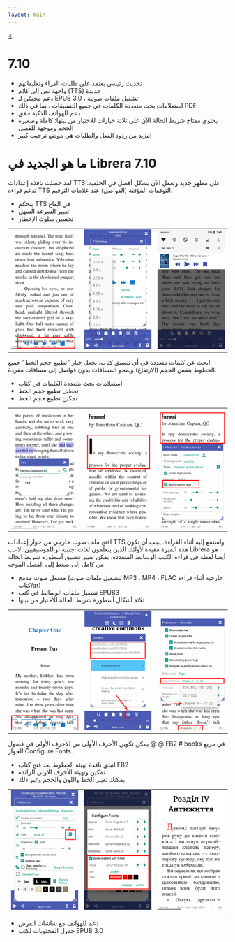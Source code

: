 ```yaml
---
layout: main
---
```

[<](/wiki/what-is-new/ar)

# 7.10

* تحديث رئيسي يعتمد على طلبات القراء وتعليقاتهم
* واجهة نص إلى كلام (TTS) جديدة
* دعم محسّن لـ EPUB 3.0 ، تشغيل ملفات صوتية
* استعلامات بحث متعددة الكلمات في جميع التنسيقات ، بما في ذلك PDF
* دعم للهواتف الذكية حقق
* يحتوي مفتاح شريط الحالة الآن على ثلاثة خيارات للاختيار من بينها: كاملة وصغيرة الحجم وموجهة للفصل
* مزيد من ردود الفعل والطلبات هي موضع ترحيب كبير!

# ما هو الجديد في Librera 7.10

لقد حصلت نافذة إعدادات TTS على مظهر جديد وتعمل الآن بشكل أفضل في الخلفية.
تدعم قراءة TTS التوقفات المؤقتة (الفواصل) عند علامات الترقيم.

* يتحكم TTS في القاع
* تغيير السرعة السهل
* تحسين سلوك الإخطار

||||
|-|-|-|
|![](1.png)|![](2.png)|![](3.png)|

ابحث عن كلمات متعددة في أي تنسيق كتاب.
يجعل خيار &quot;تطبيع حجم الخط&quot; جميع الخطوط بنفس الحجم (الارتفاع) ويمحو المسافات بدون فواصل إلى مسافات مفردة.

* استعلامات بحث متعددة الكلمات في كتاب
* تعطيل تطبيع حجم الخط
* تمكين تطبيع حجم الخط

||||
|-|-|-|
|![](7.png)|![](8.png)|![](9.png)|

افتح ملف صوت خارجي من حوار إعدادات TTS واستمع إليه أثناء القراءة.
يجب أن تكون هذه الميزة مفيدة لأولئك الذين يتعلمون لغات أجنبية أو للموسيقيين.
لاعب Librera هو أيضا لقطة في قراءة الكتب الوسائط المتعددة.
يمكن تغيير تنسيق أسطورة شريط الحالة من كامل إلى ضغط إلى الفصل الموجه

* مشغل صوت مدمج (لتشغيل ملفات صوت MP3 ، MP4 ، FLAC خارجية أثناء قراءة كتاب/ar)
* تشغيل ملفات الوسائط في كتب EPUB3
* ثلاثة أشكال أسطورة شريط الحالة للاختيار من بينها

||||
|-|-|-|
|![](10.png)|![](11.png)|![](12.png)|

يمكن تكوين الأحرف الأولى من الأحرف الأولى في فصول @ @ FB2 # books في مربع الحوار Configure Fonts.

* انبثق نافذة تهيئة الخطوط بعد فتح كتاب FB2
* تمكين وتهيئة الأحرف الأولى الرائدة
* يمكنك تغيير الخط واللون والحجم وغير ذلك.

||||
|-|-|-|
|![](6.png)|![](4.png)|![](5.png)|

* دعم للهواتف مع شاشات العرض
* جدول المحتويات لكتب EPUB 3.0